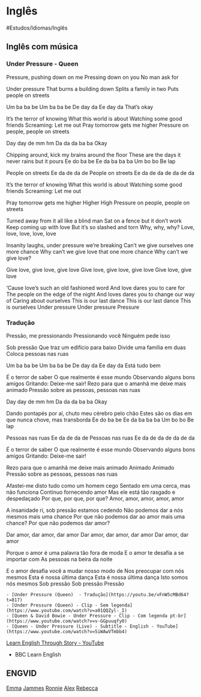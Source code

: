 # Inglês
#Estudos/Idiomas/Inglês

## Inglês com música
### Under Pressure - Queen

Pressure, pushing down on me
Pressing down on you
No man ask for

Under pressure
That burns a building down
Splits a family in two
Puts people on streets

Um ba ba be
Um ba ba be
De day da
Ee day da
That’s okay

It’s the terror of knowing
What this world is about
Watching some good friends
Screaming: Let me out
Pray tomorrow gets me higher
Pressure on people, people on streets

Day day de mm hm
Da da da ba ba
Okay

Chipping around, kick my brains around the floor
These are the days it never rains but it pours
Ee do ba be
Ee da ba ba ba
Um bo bo
Be lap

People on streets
Ee da de da de
People on streets
Ee da de da de da de da

It’s the terror of knowing
What this world is about
Watching some good friends
Screaming: Let me out

Pray tomorrow gets me higher
Higher
High
Pressure on people, people on streets

Turned away from it all like a blind man
Sat on a fence but it don’t work
Keep coming up with love
But it’s so slashed and torn
Why, why, why?
Love, love, love, love, love

Insanity laughs, under pressure we’re breaking
Can’t we give ourselves one more chance
Why can’t we give love that one more chance
Why can’t we give love?

Give love, give love, give love
Give love, give love, give love
Give love, give love

‘Cause love’s such an old fashioned word
And love dares you to care for
The people on the edge of the night
And loves dares you to change our way of
Caring about ourselves
This is our last dance
This is our last dance
This is ourselves
Under pressure
Under pressure
Pressure

### Tradução

Pressão, me pressionando
Pressionando você
Ninguém pede isso

Sob pressão
Que traz um edifício para baixo
Divide uma família em duas
Coloca pessoas nas ruas

Um ba ba be
Um ba ba be
De day da
Ee day da
Está tudo bem

É o terror de saber
O que realmente é esse mundo
Observando alguns bons amigos
Gritando: Deixe-me sair!
Rezo para que o amanhã me deixe mais animado
Pressão sobre as pessoas, pessoas nas ruas

Day day de mm hm
Da da da ba ba
Okay

Dando pontapés por aí, chuto meu cérebro pelo chão
Estes são os dias em que nunca chove, mas transborda
Ee do ba be
Ee da ba ba ba
Um bo bo
Be lap

Pessoas nas ruas
Ee da de da de
Pessoas nas ruas
Ee da de da de da de da

É o terror de saber
O que realmente é esse mundo
Observando alguns bons amigos
Gritando: Deixe-me sair!

Rezo para que o amanhã me deixe mais animado
Animado
Animado
Pressão sobre as pessoas, pessoas nas ruas

Afastei-me disto tudo como um homem cego
Sentado em uma cerca, mas não funciona
Continuo fornecendo amor
Mas ele está tão rasgado e despedaçado
Por que, por que, por que?
Amor, amor, amor, amor, amor

A insanidade ri, sob pressão estamos cedendo
Não podemos dar a nós mesmos mais uma chance
Por que não podemos dar ao amor mais uma chance?
Por que não podemos dar amor?

Dar amor, dar amor, dar amor
Dar amor, dar amor, dar amor
Dar amor, dar amor

Porque o amor é uma palavra tão fora de moda
E o amor te desafia a se importar com
As pessoas na beira da noite

E o amor desafia você a mudar nosso modo de
Nos preocupar com nós mesmos
Esta é nossa última dança
Esta é nossa última dança
Isto somos nós mesmos
Sob pressão
Sob pressão
Pressão

	- [Under Pressure (Queen)  - Tradução](https://youtu.be/vFnW5cMBd64?t=817)
	- [Under Pressure (Queen) - Clip - Sem legenda](https://www.youtube.com/watch?v=a01QQZyl-_I)
	- [Queen & David Bowie - Under Pressure - Clip - Com legenda pt-br](https://www.youtube.com/watch?v=v-GGpuuqfy0)
	- [Queen - Under Pressure (Live) - Subtitle - English - YouTube](https://www.youtube.com/watch?v=5iWAwVTmbb4)
[Learn English Through Story - YouTube](https://www.youtube.com/channel/UCXgo3fOqIN1JE6w_tD4KeLA/featured)

- BBC Learn English

## ENGVID
[Emma](_https://www.youtube.com/playlist?list=PLaNNx1k0ao1u-x_nKdKNh7cKALzelzXjY_)
[Jammes](_https://www.youtube.com/playlist?list=PL1MxVBsQo85pZXMyUuh-4tXB4Zv2oMDOS_)
[Ronnie](_https://www.youtube.com/playlist?list=PLpLRk365gbPb1TnZNvDIuXP3tDeIcu8kB_)
[Alex](_https://www.youtube.com/playlist?list=PLrPhmmx5j5b-AjltXcrLI4iiqF7lsj_P8_)
[Rebecca](_https://www.youtube.com/playlist?list=PLxSz4mPLHWDZgp8e6i0oyXOOrTAAaj0O7_)
